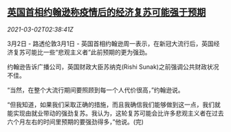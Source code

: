 <!--1614653774000-->
[英国首相约翰逊称疫情后的经济复苏可能强于预期](https://cn.reuters.com/article/uk-johnson-boris-covid-recovery-0302-idCNKCS2AU05O)
------

<div><i>2021-03-02T02:38:41Z</i></div><p>3月2日 - 路透伦敦3月1日 - 英国首相约翰逊周一表示，在新冠大流行后，英国经济复苏可能比一些“悲观主义者”此前预期的更为强劲。</p><p>约翰逊告诉广播公司，英国财政大臣苏纳克(Rishi Sunak)之前强调公共财政状况不佳。</p><p>“当然，在整个大流行期间要照顾到每一个人代价很高，”约翰逊说。</p><p>“但我知道，如果我们采取正确的措施，而且我确信我们能够做到这一点，我们就能实现由就业带动的强劲复苏。我认为，这轮复苏可能会比许多悲观主义者在过去六个月左右的时间里预期的要强劲得多，”他说。(完)</p>

